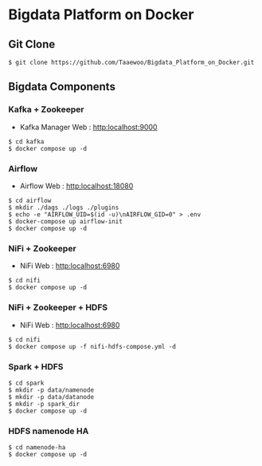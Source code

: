 # Bigdata Platform on Docker

## Git Clone
~~~
$ git clone https://github.com/Taaewoo/Bigdata_Platform_on_Docker.git
~~~

## Bigdata Components

### Kafka + Zookeeper
- Kafka Manager Web : [http:localhost:9000](http:localhost:9000)
~~~
$ cd kafka
$ docker compose up -d
~~~

### Airflow
- Airflow Web : [http:localhost:18080](http:localhost:18080)
~~~
$ cd airflow
$ mkdir ./dags ./logs ./plugins
$ echo -e "AIRFLOW_UID=$(id -u)\nAIRFLOW_GID=0" > .env
$ docker-compose up airflow-init
$ docker compose up -d
~~~


### NiFi + Zookeeper
- NiFi Web : [http:localhost:6980](http:localhost:6980)
~~~
$ cd nifi
$ docker compose up -d
~~~

### NiFi + Zookeeper + HDFS
- NiFi Web : [http:localhost:6980](http:localhost:6980)
~~~
$ cd nifi
$ docker compose up -f nifi-hdfs-compose.yml -d
~~~

### Spark + HDFS
~~~
$ cd spark
$ mkdir -p data/namenode
$ mkdir -p data/datanode
$ mkdir -p spark_dir
$ docker compose up -d
~~~

### HDFS namenode HA
~~~
$ cd namenode-ha
$ docker compose up -d
~~~
